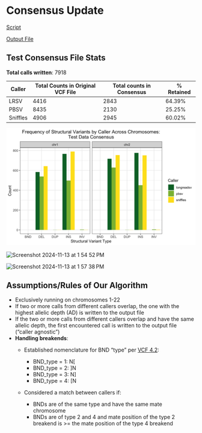 # Consensus Update

[Script](https://github.com/Meshinchi-Lab/BGMP_Student_Project_2024/blob/d0a516e8edc80ce6c213546a8bd3b27c9d9e1884/VCF_Consensus/llcombo5.py)

[Output File ](https://github.com/Meshinchi-Lab/BGMP_Student_Project_2024/blob/d0a516e8edc80ce6c213546a8bd3b27c9d9e1884/VCF_Consensus/testconsensus_llcombo5.vcf)

## Test Consensus File Stats
**Total calls written**: 7918


| Caller | Total Counts in Original VCF File | Total counts in Consensus | % Retained |
| --- | --- | --- | --- |
| LRSV | 4416 | 2843 | 64.39% |
| PBSV | 8435 | 2130 | 25.25% |
| Sniffles | 4906 | 2945 | 60.02% |


![alt text](https://github.com/Meshinchi-Lab/BGMP_Student_Project_2024/blob/f6b72304f270a7deec6828db82d7667026e71475/VCF_Consensus/testdata_consensus_bycaller.png)

<img width="779"
                                                                                                                                          alt="Screenshot 2024-11-13 at 1 54 52 PM" src="https://github.com/user-attachments/assets/8ef43368-0c27-4055-90d5-86791f8510e7">

<img width="780" alt="Screenshot 2024-11-13 at 1 57 38 PM" src="https://github.com/user-attachments/assets/005dd77d-a721-4d37-bc8e-7c95f5976320">

## Assumptions/Rules of Our Algorithm
- Exclusively running on chromosomes 1-22
- If two or more calls from different callers overlap, the one with the highest allelic depth (AD) is written to the output file
- If the two or more calls from different callers overlap and have the same allelic depth, the first encountered call is written to the output file (“caller agnostic”)
- **Handling breakends**:
  - Established nomenclature for BND “type” per [VCF 4.2](https://samtools.github.io/hts-specs/VCFv4.2.pdf):
    - BND_type = 1: N[
    - BND_type = 2: ]N
    - BND_type = 3: N]
    - BND_type = 4: [N
  - Considered a match between callers if:

    - BNDs are of the same type and have the same mate chromosome
    - BNDs are of type 2 and 4 and mate position of the type 2 breakend is >= the mate position of the type 4 breakend

